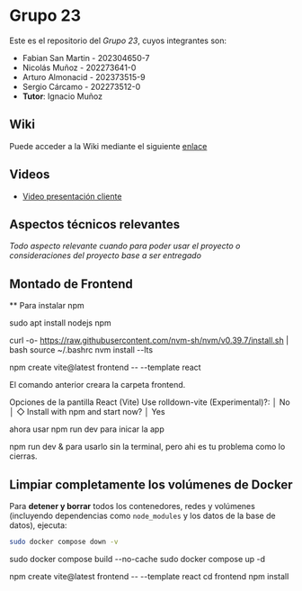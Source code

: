 # Grupo 23

Este es el repositorio del *Grupo 23*, cuyos integrantes son:

* Fabian San Martin - 202304650-7
* Nicolás Muñoz  - 202273641-0
* Arturo Almonacid - 202373515-9
* Sergio Cárcamo - 202273512-0
* **Tutor**: Ignacio Muñoz

## Wiki

Puede acceder a la Wiki mediante el siguiente [enlace](https://github.com/frostodev/GRUPO23-2025-PROYINF/wiki)

## Videos

* [Video presentación cliente](https://aula.usm.cl/pluginfile.php/7621199/mod_resource/content/2/video1352931478.mp4)

## Aspectos técnicos relevantes

_Todo aspecto relevante cuando para poder usar el proyecto o consideraciones del proyecto base a ser entregado_

## Montado de Frontend

** Para instalar npm

sudo apt install nodejs npm

curl -o- https://raw.githubusercontent.com/nvm-sh/nvm/v0.39.7/install.sh | bash
source ~/.bashrc
nvm install --lts

npm create vite@latest frontend -- --template react

El comando anterior creara la carpeta frontend.

Opciones de la pantilla React (Vite)
Use rolldown-vite (Experimental)?:
│  No
│
◇  Install with npm and start now?
│  Yes

ahora usar
npm run dev
para inicar la app

npm run dev & 
para usarlo sin la terminal, pero ahi es tu problema como lo cierras.


## Limpiar completamente los volúmenes de Docker

Para **detener y borrar** todos los contenedores, redes y volúmenes (incluyendo dependencias como `node_modules` y los datos de la base de datos), ejecuta:

```bash
sudo docker compose down -v
```

sudo docker compose build --no-cache
sudo docker compose up -d


npm create vite@latest frontend -- --template react
cd frontend
npm install